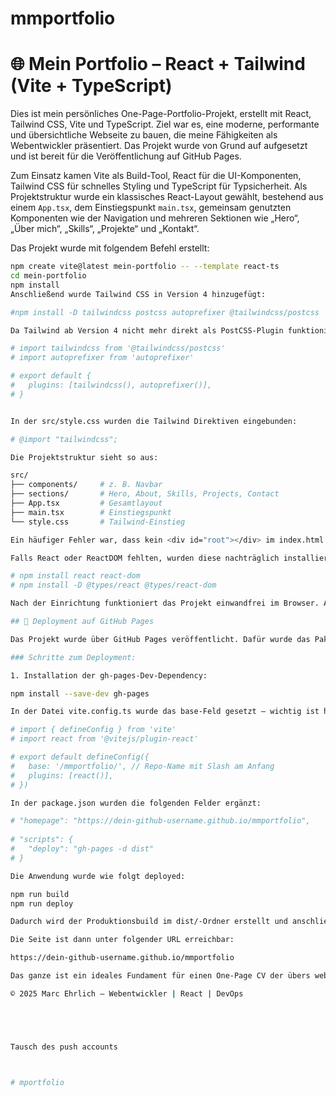 # mmportfolio
# 🌐 Mein Portfolio – React + Tailwind (Vite + TypeScript)

Dies ist mein persönliches One-Page-Portfolio-Projekt, erstellt mit React, Tailwind CSS, Vite und TypeScript. Ziel war es, eine moderne, performante und übersichtliche Webseite zu bauen, die meine Fähigkeiten als Webentwickler präsentiert. Das Projekt wurde von Grund auf aufgesetzt und ist bereit für die Veröffentlichung auf GitHub Pages.

Zum Einsatz kamen Vite als Build-Tool, React für die UI-Komponenten, Tailwind CSS für schnelles Styling und TypeScript für Typsicherheit. Als Projektstruktur wurde ein klassisches React-Layout gewählt, bestehend aus einem `App.tsx`, dem Einstiegspunkt `main.tsx`, gemeinsam genutzten Komponenten wie der Navigation und mehreren Sektionen wie „Hero“, „Über mich“, „Skills“, „Projekte“ und „Kontakt“.

Das Projekt wurde mit folgendem Befehl erstellt:
```bash
npm create vite@latest mein-portfolio -- --template react-ts
cd mein-portfolio
npm install
Anschließend wurde Tailwind CSS in Version 4 hinzugefügt:

#npm install -D tailwindcss postcss autoprefixer @tailwindcss/postcss

Da Tailwind ab Version 4 nicht mehr direkt als PostCSS-Plugin funktioniert, wurde zusätzlich @tailwindcss/postcss installiert und die postcss.config.js wie folgt geändert:

# import tailwindcss from '@tailwindcss/postcss'
# import autoprefixer from 'autoprefixer'

# export default {
#   plugins: [tailwindcss(), autoprefixer()],
# }


In der src/style.css wurden die Tailwind Direktiven eingebunden:

# @import "tailwindcss";

Die Projektstruktur sieht so aus:

src/
├── components/     # z. B. Navbar
├── sections/       # Hero, About, Skills, Projects, Contact
├── App.tsx         # Gesamtlayout
├── main.tsx        # Einstiegspunkt
└── style.css       # Tailwind-Einstieg

Ein häufiger Fehler war, dass kein <div id="root"></div> im index.html vorhanden war. Dieser wurde ergänzt, damit main.tsx korrekt mounten kann.

Falls React oder ReactDOM fehlten, wurden diese nachträglich installiert:

# npm install react react-dom
# npm install -D @types/react @types/react-dom

Nach der Einrichtung funktioniert das Projekt einwandfrei im Browser. Alle Sektionen sind verbunden, die Navigation funktioniert, Tailwind-Klassen greifen wie gewünscht und das Layout ist responsiv.

## 🚀 Deployment auf GitHub Pages

Das Projekt wurde über GitHub Pages veröffentlicht. Dafür wurde das Paket `gh-pages` verwendet und das Projekt so konfiguriert, dass es über den `dist/`-Ordner veröffentlicht wird.

### Schritte zum Deployment:

1. Installation der gh-pages-Dev-Dependency:

npm install --save-dev gh-pages

In der Datei vite.config.ts wurde das base-Feld gesetzt – wichtig ist hier, dass der Name des GitHub-Repositories korrekt angegeben wird:

# import { defineConfig } from 'vite'
# import react from '@vitejs/plugin-react'

# export default defineConfig({
#   base: '/mmportfolio/', // Repo-Name mit Slash am Anfang
#   plugins: [react()],
# })

In der package.json wurden die folgenden Felder ergänzt:

# "homepage": "https://dein-github-username.github.io/mmportfolio",
 
# "scripts": {
#   "deploy": "gh-pages -d dist"
# }

Die Anwendung wurde wie folgt deployed:

npm run build
npm run deploy

Dadurch wird der Produktionsbuild im dist/-Ordner erstellt und anschließend automatisch auf den Branch gh-pages gepusht.

Die Seite ist dann unter folgender URL erreichbar:

https://dein-github-username.github.io/mmportfolio

Das ganze ist ein ideales Fundament für einen One-Page CV der übers web erreichbar ist!

© 2025 Marc Ehrlich – Webentwickler | React | DevOps





Tausch des push accounts 



# mportfolio
